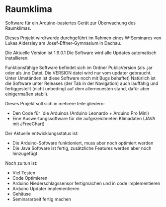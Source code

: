 # Raumklima
Software für ein Arduino-basiertes Gerät zur Überwachung des Raumklimas.

Dieses Projekt wird/wurde durchgeführt im Rahmen eines W-Seminares von Lukas Aldersley am Josef-Effner-Gymnasium in Dachau.

Die Aktuelle Version ist 1.9.0.1
Die Software wird alle Updates automatisch installieren.

Funktionsfähige Software befindet sich im Ordner PublicVersion (als .jar oder als .ino Datei. Die VERSION datei wird nur vom updater gebraucht. Unter Umständen ist diese Software noch mit Bugs behaftet)
Natürlich ist die Software unter Releases (der Tab in der Navigation) auch lauffähig und fertiggestellt (nicht unbedingt auf dem allerneuesten stand, dafür aber einigermaßen stabil).

Dieses Projekt soll sich in mehrere teile gliedern:
  - Den Code für ´die Arduinos (Arduino Leonardo + Arduino Pro Mini)
  - Eine Auswertungssoftware für die aufgezeichneten Klimadaten (JAVA mit JFreeChart)
  
Der Aktuelle entwicklungsstatus ist: 
  - Die Arduino-Software funktioniert, muss aber noch optimiert werden
  - Die Java Software ist fertig, zusätzliche Features werden aber noch hinzugefügt

  
Noch zu tun ist:
  - Viel Testen
  - Code Optimieren
  - Arduino Niederschlagssensor fertigmachen und in code implementieren
  - Arduino Updater implementieren
  - Gehäuse
  - Seminararbeit fertig machen
